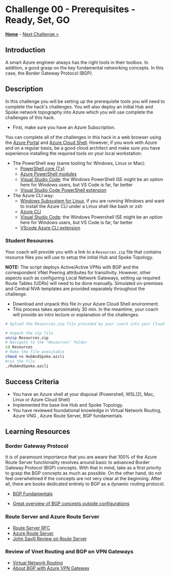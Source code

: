 # Challenge 00 - Prerequisites - Ready, Set, GO

**[Home](../README.md)** - [Next Challenge >](./Challenge-01.md)

## Introduction

A smart Azure engineer always has the right tools in their toolbox. In addition, a good grasp on the key fundamental networking concepts. In this case, the Border Gateway Protocol (BGP).

## Description

In this challenge you will be setting up the prerequisite tools you will need to complete the hack's challenges. You will also deploy an initial Hub and Spoke network topography into Azure which you will use complete the challenges of this hack.

- First, make sure you have an Azure Subscription. 

You can complete all of the challenges in this hack in a web browser using the [Azure Portal](https://portal.azure.com) and [Azure Cloud Shell](https://shell.azure.com). However, if you work with Azure and on a regular basis, be a good cloud architect and make sure you have experience installing the required tools on your local workstation:
 
- The PowerShell way (same tooling for Windows, Linux or Mac):
  - [PowerShell core (7.x)](https://docs.microsoft.com/en-us/powershell/scripting/overview)
  - [Azure PowerShell modules](https://docs.microsoft.com/en-us/powershell/azure/new-azureps-module-az)
  - [Visual Studio Code](https://code.visualstudio.com/): the Windows PowerShell ISE might be an option here for Windows users, but VS Code is far, far better
  - [Visual Studio Code PowerShell extension](https://marketplace.visualstudio.com/items?itemName=ms-vscode.PowerShell)
- The Azure CLI way:
  - [Windows Subsystem for Linux](https://docs.microsoft.com/windows/wsl/install-win10), if you are running Windows and want to install the Azure CLI under a Linux shell like bash or zsh
  - [Azure CLI](https://docs.microsoft.com/cli/azure/install-azure-cli)
  - [Visual Studio Code](https://code.visualstudio.com/): the Windows Powershell ISE might be an option here for Windows users, but VS Code is far, far better
  - [VScode Azure CLI extension](https://marketplace.visualstudio.com/items?itemName=ms-vscode.azurecli)

### Student Resources

Your coach will provide you with a link to a `Resources.zip` file that contains resource files you will use to setup the initial Hub and Spoke Topology.  

**NOTE:** The script deploys Active/Active VPNs with BGP and the correspondent VNet Peering attributes for transitivity. However, other aspects such as configuring Local Network Gateways, setting up required Route Tables (UDRs) will need to be done manually. Simulated on-premises and Central NVA templates are provided separately throughout the challenge.

- Download and unpack this file in your Azure Cloud Shell environment. 
- This process takes aproximately 30 min. In the meantime, your coach will provide an intro lecture or explanation of the challenges. 

```bash
# Upload the Resources.zip file provided by your coach into your Cloud Shell with the upload button on the console
```
```bash
# Unpack the zip file
unzip Resources.zip
# Navigate to the "Resources" folder
cd Resources
# Make the file executable
chmod +x HubAndSpoke.azcli
#run the file
./HubAndSpoke.azcli
```

## Success Criteria

- You have an Azure shell at your disposal (Powershell, WSL(2), Mac, Linux or Azure Cloud Shell)
- Implemented the base line Hub and Spoke Topology. 
- You have reviewed foundational knowledge in Virtual Network Routing, Azure VNG , Azure Route Server, BGP fundamentals.

## Learning Resources

### Border Gateway Protocol

It is of paramount importance that you are aware that 100% of the Azure Route Server functionality revolves around basic to advanced Border Gateway Protocol (BGP) concepts. With that in mind, take as a first priority to grasp the BGP concepts as much as possible. On the other hand, do not feel overwhelmed if the concepts are not very clear at the beginning. After all, there are books dedicated entirely to BGP as a dynamic routing protocol.

- [BGP Fundamentals](https://www.linkedin.com/learning/cisco-ccnp-encor-350-401-cert-prep-1-architecture-virtualization-and-infrastructure/fundamental-bgp-concepts?autoplay=true&u=3322)

- [Great overview of BGP concepts outside configurations](https://www.youtube.com/watch?v=ydE-HprufbA)

 
### Route Server and Azure Route Server

- [Route Server RFC](https://datatracker.ietf.org/doc/html/rfc7947)
- [Azure Route Server](https://docs.microsoft.com/azure/route-server/overview)
- [John Savill Review on Route Server](https://www.youtube.com/watch?v=c1f4rmkrF6M&t=1668s)

### Review of Vnet Routing and BGP on VPN Gateways

- [Virtual Network Routing](https://docs.microsoft.com/azure/virtual-network/virtual-networks-udr-overview)
- [About BGP with Azure VPN Gateway](https://docs.microsoft.com/en-us/azure/vpn-gateway/vpn-gateway-bgp-overview)
